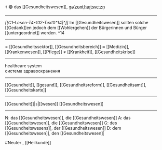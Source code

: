 ⚕️ 🟢 das [[Gesundheitswesen]], [ɡəˈzʊntˌhaɪ̯tsveːzn̩](https://youglish.com/pronounce/Gesundheitswesen/german)

---
*[[C1-Lesen-T4-102-Text#^14|^]]* Im [[Gesundheitswesen]] sollten solche [[Gedank]]en jedoch dem [[Wohlergehen]] der Bürgerinnen und Bürger [[untergeordnet]] werden. ^14


---
= [[Gesundheitssektor]], [[Gesundheitsbereich]]
≈ [[Medizin]], [[Krankenwesen]], [[Pflege]]
≠ [[Krankheit]], [[Gesundheitskrise]]

---
healthcare system  
система здравоохранения

---
[[Gesundheit]], [[gesund]], [[Gesundheitsreform]], [[Gesundheitsamt]], [[Gesundheitskarte]]

---
[[Gesundheit]]|`s`|[[wesen]]
[[Gesundheitswesen]]


---
N: das [[Gesundheitswesen]], die [[Gesundheitswesen]]
A: das [[Gesundheitswesen]], die [[Gesundheitswesen]]
G: des [[Gesundheitswesens]], der [[Gesundheitswesen]]
D: dem [[Gesundheitswesen]], den [[Gesundheitswesen]]

#Neuter , [[Heilkunde]]